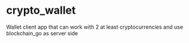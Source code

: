 # crypto_wallet
Wallet client app that can work with 2 at least cryptocurrencies  and use blockchain_go as server side
